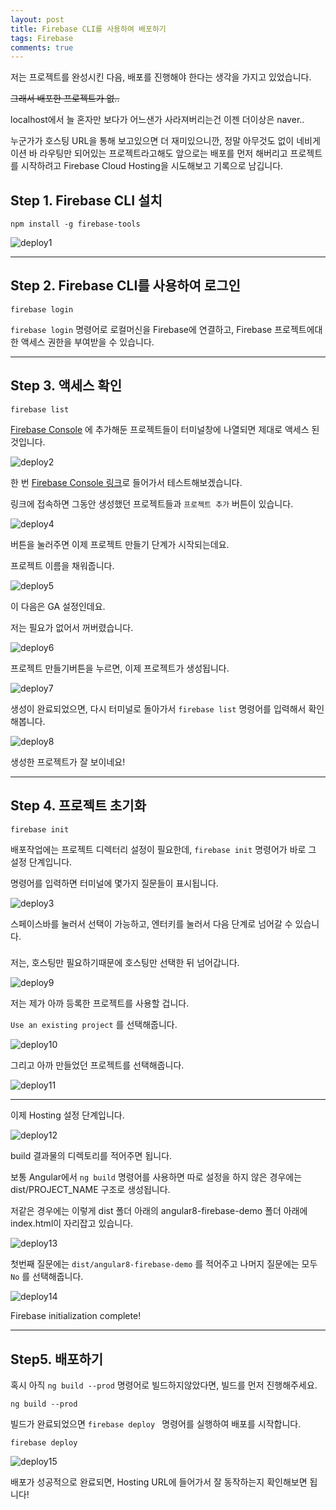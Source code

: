 ```yaml
---
layout: post
title: Firebase CLI를 사용하여 배포하기
tags: Firebase
comments: true
---
```


저는 프로젝트를 완성시킨 다음, 배포를 진행해야 한다는 생각을 가지고 있었습니다.

~~그래서 배포한 프로젝트가 없..~~

localhost에서 늘 혼자만 보다가 어느샌가 사라져버리는건 이젠 더이상은 naver..

누군가가 호스팅 URL을 통해 보고있으면 더 재미있으니깐, 정말 아무것도 없이 네비게이션 바 라우팅만 되어있는 프로젝트라고해도 앞으로는 배포를 먼저 해버리고 프로젝트를 시작하려고 Firebase Cloud Hosting을 시도해보고 기록으로 남깁니다.



## Step 1. Firebase CLI 설치

```
npm install -g firebase-tools
```



![deploy1](../img/firebase_deploy1.png)



---

## Step 2. Firebase CLI를 사용하여 로그인

```
firebase login
```

`firebase login` 명령어로 로컬머신을 Firebase에 연결하고, Firebase 프로젝트에대한 액세스 권한을 부여받을 수 있습니다.



---

## Step 3. 액세스 확인

```
firebase list
```

[Firebase Console](https://console.firebase.google.com/u/0/) 에 추가해둔 프로젝트들이 터미널창에 나열되면 제대로 액세스 된 것입니다.

![deploy2](../img/firebase_deploy2.png)



한 번 [Firebase Console 링크](https://console.firebase.google.com/u/0/)로 들어가서 테스트해보겠습니다.

링크에 접속하면 그동안 생성했던 프로젝트들과 `프로젝트 추가` 버튼이 있습니다.

![deploy4](../img/firebase_deploy4.png)



버튼을 눌러주면 이제 프로젝트 만들기 단계가 시작되는데요.

프로젝트 이름을 채워줍니다.

![deploy5](../img/firebase_deploy5.png)



이 다음은 GA 설정인데요.

저는 필요가 없어서 꺼버렸습니다.

![deploy6](../img/firebase_deploy6.png)



프로젝트 만들기버튼을 누르면, 이제 프로젝트가 생성됩니다.

![deploy7](../img/firebase_deploy7.png)



생성이 완료되었으면, 다시 터미널로 돌아가서 `firebase list` 명령어를 입력해서 확인해봅니다.

![deploy8](../img/firebase_deploy8.png)



생성한 프로젝트가 잘 보이네요!



---

## Step 4. 프로젝트 초기화

```
firebase init
```



배포작업에는 프로젝트 디렉터리 설정이 필요한데, `firebase init` 명령어가 바로 그 설정 단계입니다.

명령어를 입력하면 터미널에 몇가지 질문들이 표시됩니다.

![deploy3](../img/firebase_deploy3.png)

스페이스바를 눌러서 선택이 가능하고, 엔터키를 눌러서 다음 단계로 넘어갈 수 있습니다.

###

저는, 호스팅만 필요하기때문에 호스팅만 선택한 뒤 넘어갑니다.

![deploy9](../img/firebase_deploy9.png)



저는 제가 아까 등록한 프로젝트를 사용할 겁니다.

`Use an existing project` 를 선택해줍니다. 

![deploy10](../img/firebase_deploy10.png)



그리고 아까 만들었던 프로젝트를 선택해줍니다.

![deploy11](../img/firebase_deploy11.png)



---

이제 Hosting 설정 단계입니다.

![deploy12](../img/firebase_deploy12.png)



build 결과물의 디렉토리를 적어주면 됩니다.

보통 Angular에서  `ng build` 명령어를 사용하면 따로 설정을 하지 않은 경우에는 dist/PROJECT_NAME 구조로 생성됩니다.

저같은 경우에는 이렇게 dist 폴더 아래의 angular8-firebase-demo 폴더 아래에 index.html이 자리잡고 있습니다.

![deploy13](../img/firebase_deploy13.png)

첫번째 질문에는 `dist/angular8-firebase-demo` 를 적어주고 나머지 질문에는 모두 `No` 를 선택해줍니다.



![deploy14](../img/firebase_deploy14.png)

Firebase initialization complete!



---



## Step5. 배포하기



혹시 아직  `ng build --prod` 명령어로 빌드하지않았다면, 빌드를 먼저 진행해주세요.

```
ng build --prod
```



빌드가 완료되었으면 `firebase deploy ` 명령어를 실행하여 배포를 시작합니다.

```
firebase deploy
```



![deploy15](../img/firebase_deploy15.png)



배포가 성공적으로 완료되면, Hosting URL에 들어가서 잘 동작하는지 확인해보면 됩니다!